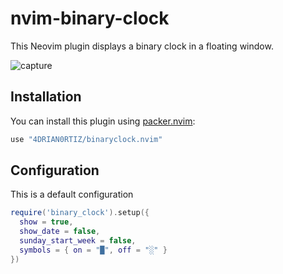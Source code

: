 # nvim-binary-clock

This Neovim plugin displays a binary clock in a floating window.

![capture](https://i.ibb.co/MMty8jm/Captura-de-pantalla-2024-12-26-151040.png)

## Installation

You can install this plugin using [packer.nvim](https://github.com/wbthomason/packer.nvim):

```lua
use "4DRIAN0RTIZ/binaryclock.nvim"
```

## Configuration

This is a default configuration

```lua
require('binary_clock').setup({
  show = true,
  show_date = false,
  sunday_start_week = false,
  symbols = { on = "█", off = "░" }
})
```

